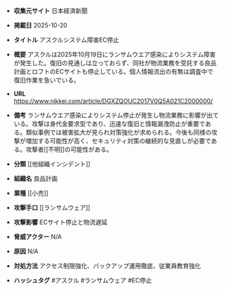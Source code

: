 - **収集元サイト**
日本経済新聞

- **掲載日**
2025-10-20

- **タイトル**
アスクルシステム障害EC停止

- **概要**
アスクルは2025年10月19日にランサムウエア感染によりシステム障害が発生した。復旧の見通しは立っておらず、同社が物流業務を受託する良品計画とロフトのECサイトも停止している。個人情報流出の有無は調査中で復旧作業を急いでいる。

- **URL**
https://www.nikkei.com/article/DGXZQOUC2017V0Q5A021C2000000/

- **備考**
ランサムウエア感染によりシステム停止が発生し物流業務に影響が出ている。攻撃は身代金要求型であり、迅速な復旧と情報漏洩防止が重要である。類似事例では被害拡大が見られ対策強化が求められる。今後も同様の攻撃が増加する可能性が高く、セキュリティ対策の継続的な見直しが必要である。攻撃者[[不明]]の可能性がある。

- **分類**
[[他組織インシデント]]

- **組織名**
良品計画

- **業種**
[[小売]]

- **攻撃手口**
[[ランサムウェア]]

- **攻撃影響**
ECサイト停止と物流遅延

- **脅威アクター**
N/A

- **原因**
N/A

- **対処方法**
アクセス制限強化、バックアップ運用徹底、従業員教育強化

- **ハッシュタグ**
#アスクル #ランサムウェア #EC停止
